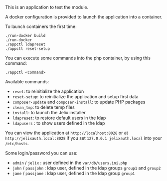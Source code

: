 This is an application to test the module.

A docker configuration is provided to launch the application into a container.

To launch containers the first time:

```
./run-docker build
./run-docker
./appctl ldapreset
./appctl reset-setup
```

You can execute some commands into the php container, by using this command:

```
./appctl <command>
```

Available commands:

* `reset`: to reinitialize the application 
* `reset-setup`: to reinitialize the application and setup first data 
* `composer-update` and `composer-install`: to update PHP packages 
* `clean_tmp`: to delete temp files 
* `install`: to launch the Jelix installer
* `ldapreset`: to restore default users in the ldap
* `ldapusers` : to show users defined in the ldap


You can view the application at `http://localhost:8028` or at `http://jelixauth.local:8028`
if you set `127.0.0.1 jelixauth.local` into your `/etc/hosts`.

Some login/password you can use:

* `admin` / `jelix` : user defined in the `var/db/users.ini.php`
* `john` / `passjohn` : ldap user, defined in the ldap groups `group1` and `group2`
* `jane` / `passjane` : ldap user, defined in the ldap group `group1`
